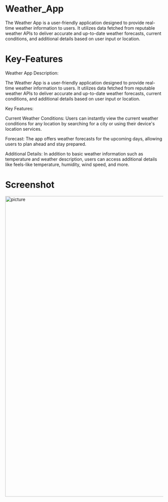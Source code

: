 # Weather_App
The Weather App is a user-friendly application designed to provide real-time weather information to users. It utilizes data fetched from reputable weather APIs to deliver accurate and up-to-date weather forecasts, current conditions, and additional details based on user input or location.

# Key-Features

Weather App Description:

The Weather App is a user-friendly application designed to provide real-time weather information to users. It utilizes data fetched from reputable weather APIs to deliver accurate and up-to-date weather forecasts, current conditions, and additional details based on user input or location.

Key Features:

Current Weather Conditions: Users can instantly view the current weather conditions for any location by searching for a city or using their device's location services.

Forecast: The app offers weather forecasts for the upcoming days, allowing users to plan ahead and stay prepared.

Additional Details: In addition to basic weather information such as temperature and weather description, users can access additional details like feels-like temperature, humidity, wind speed, and more.

# Screenshot

<img width="956" alt="picture" src="https://github.com/attaelahi/Weather_App/assets/72361631/0c935710-0ade-4445-b6df-02acdfc266b0">
